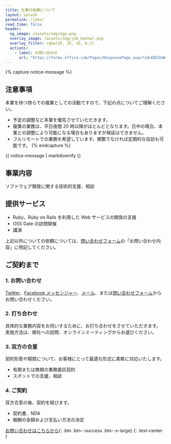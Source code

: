 ```yaml
---
title: 仕事の依頼について
layout: splash
permalink: /jobs/
read_time: false
header:
  og_image: /assets/img/ogp.png
  overlay_image: /assets/img/job_banner.png
  overlay_filter: rgba(35, 35, 35, 0.2)
  actions:
    - label: お問い合わせ
      url: "https://forms.office.com/Pages/ResponsePage.aspx?id=DQSIkWdsW0yxEjajBLZtrQAAAAAAAAAAAAMAAKY-Th9URUJBQjkyVDlNN01UVUFCRTZTNkw2Q0xPVy4u"
---
```


{% capture notice-message %}

## 注意事項

本業を持つ傍らでの複業としての活動ですので、下記の点についてご理解ください。

- 予定の調整など本業を優先させていただきます。
- 複業の業務は、平日夜間 20 時以降がほとんどとなります。日中の場合、本業との調整により可能になる場合もありますが保証はできません。
- フルリモートでの業務を希望しています。頻繁でなければ定期的な往訪も可能です。
  {% endcapture %}

<div class="notice--danger">
{{ notice-message | markdownify }}
</div>

## 事業内容

ソフトウェア開発に関する技術的支援、相談

## 提供サービス

- Ruby、Ruby on Rails を利用した Web サービスの開発の支援
- OSS Gate の訪問開催
- 講演

上記以外についての依頼については、[問い合わせフォーム](https://forms.office.com/Pages/ResponsePage.aspx?id=DQSIkWdsW0yxEjajBLZtrQAAAAAAAAAAAAMAAKY-Th9URUJBQjkyVDlNN01UVUFCRTZTNkw2Q0xPVy4u)の「お問い合わせ内容」に明記してください。

## ご契約まで

### 1. お問い合わせ

[Twitter](https://twitter.com/satoryuofficial)、[Facebook メッセンジャー](https://www.messenger.com/t/satoryu)、[メール](mailto:satoryu.1981@gmail.com)、または[問い合わせフォーム](https://forms.office.com/Pages/ResponsePage.aspx?id=DQSIkWdsW0yxEjajBLZtrQAAAAAAAAAAAAMAAKY-Th9URUJBQjkyVDlNN01UVUFCRTZTNkw2Q0xPVy4u)からお問い合わせください。

### 2. 打ち合わせ

具体的な業務内容をお伺いするために、お打ち合わせをさせていただきます。
実施方法は、御社への訪問、オンラインミーティングからお選びください。

### 3. 双方の合意

契約形態や期間について、お客様にとって最適な形式に柔軟に対応いたします。

- 有期または無期の業務委託契約
- スポットでの支援、相談

### 4. ご契約

双方合意の後、契約を結びます。

- 契約書、NDA
- 報酬の金額および支払い方法の決定

[お問い合わせはこちらから](https://forms.office.com/Pages/ResponsePage.aspx?id=DQSIkWdsW0yxEjajBLZtrQAAAAAAAAAAAAMAAKY-Th9URUJBQjkyVDlNN01UVUFCRTZTNkw2Q0xPVy4u){: .btn .btn--success .btn--x-large}
{: .text-center }
